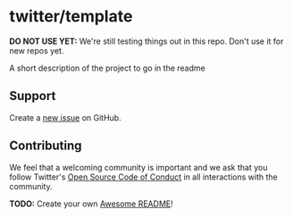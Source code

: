 # twitter/template

**DO NOT USE YET:** We're still testing things out in this repo.  Don't use it
for new repos yet.


A short description of the project to go in the readme

## Support

Create a [new issue](https://github.com/twitter/project_name/issues/new) on GitHub.

## Contributing

We feel that a welcoming community is important and we ask that you follow Twitter's
[Open Source Code of Conduct](https://github.com/twitter/code-of-conduct/blob/master/code-of-conduct.md)
in all interactions with the community.

**TODO:** Create your own [Awesome README](https://github.com/matiassingers/awesome-readme)!
